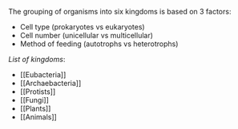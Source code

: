 The grouping of organisms into six kingdoms is based on 3 factors:
- <span class="hi-blue">Cell type</span> (prokaryotes vs eukaryotes)
- <span class="hi-blue">Cell number</span> (unicellular vs multicellular)
- <span class="hi-blue">Method of feeding</span> (autotrophs vs heterotrophs)

*List of kingdoms*:
- [[Eubacteria]]
- [[Archaebacteria]]
- [[Protists]]
- [[Fungi]]
- [[Plants]]
- [[Animals]]
